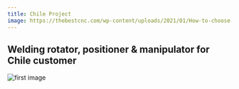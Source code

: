 ```yaml
---
title: Chile Project
image: https://thebestcnc.com/wp-content/uploads/2021/01/How-to-choose-a-welding-manipulator.jpg
---
```


## Welding rotator, positioner & manipulator for Chile customer

![first image](https://www.abkweldc.com/upload/image/0706/1594001316652964.jpg)